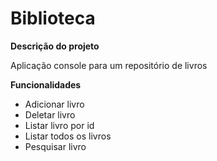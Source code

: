 # Biblioteca
**Descrição do projeto**

Aplicação console para um repositório de livros

**Funcionalidades**

- Adicionar livro
- Deletar livro
- Listar livro por id
- Listar todos os livros
- Pesquisar livro
